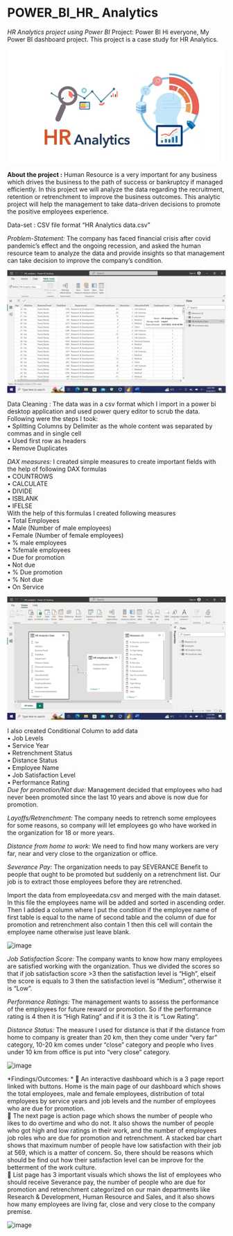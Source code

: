 # POWER_BI_HR_ Analytics
*HR Analytics project using Power BI*
Project: Power BI
Hi everyone, My Power BI dashboard project. This project is a case study for HR Analytics. 

![image](https://github.com/Aslammhk/Power-BI-HR-Analysis/blob/main/screenshots/hr%20analysis.png)


**About the project :** Human Resource is a very important for any business which drives the business to the path of success or bankruptcy if managed efficiently. In this project we will analyze the data regarding the recruitment, retention or retrenchment to improve the business outcomes. This analytic project will help the management to take data-driven decisions to promote the positive employees experience.

Data-set : CSV file format “HR Analytics data.csv”

*Problem-Statement:* The company has faced financial crisis after covid pandemic’s effect and the ongoing recession, and asked the human resource team to analyze the data and provide insights so that management can take decision to improve the company’s condition.

![image](https://github.com/Aslammhk/Power-BI-HR-Analysis/blob/main/screenshots/data.png)

Data Cleaning : The data was in a csv format which I import in a power bi desktop application and used power query editor to scrub the data. Following were the steps I took:  
•	Splitting Columns by Delimiter as the whole content was separated by commas and in single cell  
•	Used first row as headers  
•	Remove Duplicates  

*DAX measures:* I created simple measures to create important fields with the help of following DAX formulas  
•	COUNTROWS  
•	CALCULATE  
•	DIVIDE  
•	ISBLANK  
•	IFELSE  
With the help of this formulas I created following measures  
•	Total Employees  
•	Male (Number of male employees)  
•	Female (Number of female employees)  
•	% male employees  
•	%female employees  
•	Due for promotion  
•	Not due  
•	% Due promotion  
•	% Not due  
•	On Service  

![image](https://github.com/Aslammhk/Power-BI-HR-Analysis/blob/main/screenshots/tables.png)


I also created Conditional Column to add data   
•	Job Levels  
•	Service Year  
•	Retrenchment Status  
•	Distance Status  
•	Employee Name  
•	Job Satisfaction Level  
•	Performance Rating  
*Due for promotion/Not due:* Management decided that employees who had never been promoted since the last 10 years and above is now due for promotion.  

*Layoffs/Retrenchment:* The company needs to retrench some employees for some reasons, so company will let employees go who have worked in the organization for 18 or more years.  

*Distance from home to work:* We need to find how many workers are very far, near and very close to the organization or office.  

*Severance Pay:* The organization needs to pay SEVERANCE Benefit to people that ought to be promoted but suddenly on a retrenchment list. Our job is to extract those employees before they are retrenched.  

Import the data from employeedata.csv and merged with the main dataset. In this file the employees name will be added and sorted in ascending order. Then I added a column where I put the condition if the employee name of first table is equal to the name of second table and the column of due for promotion and retrenchment also contain 1 then this cell will contain the employee name otherwise just leave blank.  

![image](https://user-images.githubusercontent.com/123319398/228378905-f1278b6f-949d-4609-afe6-34bc3139a375.png)


*Job Satisfaction Score:* The company wants to know how many employees are satisfied working with the organization. Thus we divided the scores so that if job satisfaction score >3 then the satisfaction level is “High”, elseif the score is equals to 3 then the satisfaction level is “Medium”, otherwise it is “Low”.  

*Performance Ratings:* The management wants to assess the performance of the employees for future reward or promotion. So if the performance rating is 4 then it is “High Rating” and if it is 3 the it is “Low Rating”.  

*Distance Status:* The measure I used for distance is that if the distance from home to company is greater than 20 km, then they come under “very far” category, 10-20 km comes under “close” category and people who lives under 10 km from office is put into “very close” category.  

![image](https://user-images.githubusercontent.com/123319398/228379045-1b8c1a08-ee0c-4dc3-b7e8-e47d86e3e717.png)


*Findings/Outcomes:  *
	An interactive dashboard which is a 3 page report linked with buttons. Home is the main page of our dashboard which shows the total employees, male and female employees, distribution of total employees by service years and job levels and the number of employees who are due for promotion.  
	The next page is action page which shows the number of people who likes to do overtime and who do not. It also shows the number of people who got high and low ratings in their work, and the number of employees job roles who are due for promotion and retrenchment. A stacked bar chart shows that maximum number of people have low satisfaction with their job at 569, which is a matter of concern. So, there should be reasons which should be find out how their satisfaction level can be improve for the betterment of the work culture.  
	List page has 3 important visuals which shows the list of employees who should receive Severance pay, the number of people who are due for promotion and retrenchment categorized on our main departments like Research & Development, Human Resource and Sales, and it also shows how many employees are living far, close and very close to the company premise.  

![image](https://user-images.githubusercontent.com/123319398/228379103-44eaa475-b315-471e-a634-5f8fa6ee301e.png)



